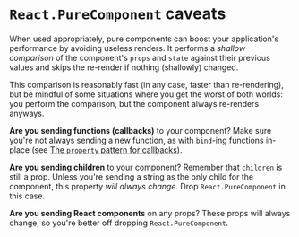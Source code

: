 # `React.PureComponent` caveats

When used appropriately, pure components can boost your application's performance by avoiding useless renders. It performs a _shallow comparison_ of the component's `props` and `state` against their previous values and skips the re-render if nothing (shallowly) changed.

This comparison is reasonably fast (in any case, faster than re-rendering), but be mindful of some situations where you get the worst of both worlds: you perform the comparison, but the component always re-renders anyways.

__Are you sending functions (callbacks)__ to your component? Make sure you're not always sending a new function, as with `bind`-ing functions in-place (see [The `property` pattern for callbacks](./property-pattern.md)).

__Are you sending children__ to your component? Remember that `children` is still a prop. Unless you're sending a string as the only child for the component, this property _will always change_. Drop `React.PureComponent` in this case.

__Are you sending React components__ on any props? These props will always change, so you're better off dropping `React.PureComponent`.